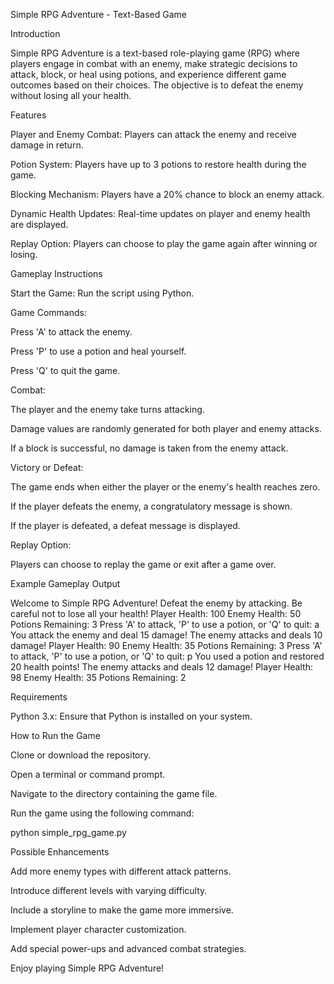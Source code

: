 Simple RPG Adventure - Text-Based Game

Introduction

Simple RPG Adventure is a text-based role-playing game (RPG) where players engage in combat with an enemy, make strategic decisions to attack, block, or heal using potions, and experience different game outcomes based on their choices. The objective is to defeat the enemy without losing all your health.

Features

Player and Enemy Combat: Players can attack the enemy and receive damage in return.

Potion System: Players have up to 3 potions to restore health during the game.

Blocking Mechanism: Players have a 20% chance to block an enemy attack.

Dynamic Health Updates: Real-time updates on player and enemy health are displayed.

Replay Option: Players can choose to play the game again after winning or losing.

Gameplay Instructions

Start the Game: Run the script using Python.

Game Commands:

Press 'A' to attack the enemy.

Press 'P' to use a potion and heal yourself.

Press 'Q' to quit the game.

Combat:

The player and the enemy take turns attacking.

Damage values are randomly generated for both player and enemy attacks.

If a block is successful, no damage is taken from the enemy attack.

Victory or Defeat:

The game ends when either the player or the enemy's health reaches zero.

If the player defeats the enemy, a congratulatory message is shown.

If the player is defeated, a defeat message is displayed.

Replay Option:

Players can choose to replay the game or exit after a game over.

Example Gameplay Output

Welcome to Simple RPG Adventure!
Defeat the enemy by attacking. Be careful not to lose all your health!
Player Health: 100
Enemy Health: 50
Potions Remaining: 3
Press 'A' to attack, 'P' to use a potion, or 'Q' to quit: a
You attack the enemy and deal 15 damage!
The enemy attacks and deals 10 damage!
Player Health: 90
Enemy Health: 35
Potions Remaining: 3
Press 'A' to attack, 'P' to use a potion, or 'Q' to quit: p
You used a potion and restored 20 health points!
The enemy attacks and deals 12 damage!
Player Health: 98
Enemy Health: 35
Potions Remaining: 2

Requirements

Python 3.x: Ensure that Python is installed on your system.

How to Run the Game

Clone or download the repository.

Open a terminal or command prompt.

Navigate to the directory containing the game file.

Run the game using the following command:

python simple_rpg_game.py

Possible Enhancements

Add more enemy types with different attack patterns.

Introduce different levels with varying difficulty.

Include a storyline to make the game more immersive.

Implement player character customization.

Add special power-ups and advanced combat strategies.

Enjoy playing Simple RPG Adventure!

